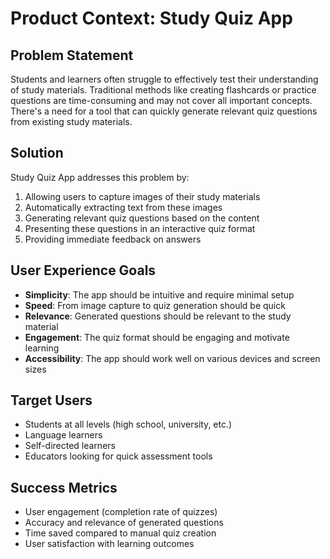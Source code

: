 # Product Context: Study Quiz App

## Problem Statement
Students and learners often struggle to effectively test their understanding of study materials. Traditional methods like creating flashcards or practice questions are time-consuming and may not cover all important concepts. There's a need for a tool that can quickly generate relevant quiz questions from existing study materials.

## Solution
Study Quiz App addresses this problem by:
1. Allowing users to capture images of their study materials
2. Automatically extracting text from these images
3. Generating relevant quiz questions based on the content
4. Presenting these questions in an interactive quiz format
5. Providing immediate feedback on answers

## User Experience Goals
- **Simplicity**: The app should be intuitive and require minimal setup
- **Speed**: From image capture to quiz generation should be quick
- **Relevance**: Generated questions should be relevant to the study material
- **Engagement**: The quiz format should be engaging and motivate learning
- **Accessibility**: The app should work well on various devices and screen sizes

## Target Users
- Students at all levels (high school, university, etc.)
- Language learners
- Self-directed learners
- Educators looking for quick assessment tools

## Success Metrics
- User engagement (completion rate of quizzes)
- Accuracy and relevance of generated questions
- Time saved compared to manual quiz creation
- User satisfaction with learning outcomes
